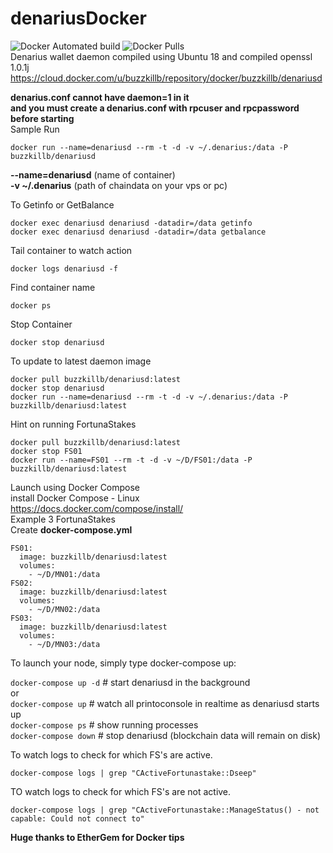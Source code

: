 # denariusDocker
![Docker Automated build](https://img.shields.io/docker/automated/buzzkillb/denariusd.svg) ![Docker Pulls](https://img.shields.io/docker/pulls/buzzkillb/denariusd.svg)  
Denarius wallet daemon compiled using Ubuntu 18 and compiled openssl 1.0.1j  
https://cloud.docker.com/u/buzzkillb/repository/docker/buzzkillb/denariusd

**denarius.conf cannot have daemon=1 in it  
and you must create a denarius.conf with rpcuser and rpcpassword before starting**  
Sample Run  
```
docker run --name=denariusd --rm -t -d -v ~/.denarius:/data -P buzzkillb/denariusd
```
**--name=denariusd** (name of container)  
**-v ~/.denarius** (path of chaindata on your vps or pc)  

To Getinfo or GetBalance  
```
docker exec denariusd denariusd -datadir=/data getinfo
docker exec denariusd denariusd -datadir=/data getbalance
```

Tail container to watch action  
```
docker logs denariusd -f
```
Find container name  
```
docker ps
```
Stop Container  
```
docker stop denariusd
```
To update to latest daemon image  
```
docker pull buzzkillb/denariusd:latest
docker stop denariusd
docker run --name=denariusd --rm -t -d -v ~/.denarius:/data -P buzzkillb/denariusd:latest
```
Hint on running FortunaStakes  
```
docker pull buzzkillb/denariusd:latest
docker stop FS01
docker run --name=FS01 --rm -t -d -v ~/D/FS01:/data -P buzzkillb/denariusd:latest
```
Launch using Docker Compose  
install Docker Compose - Linux  
https://docs.docker.com/compose/install/  
Example 3 FortunaStakes  
Create **docker-compose.yml**  
```
FS01:
  image: buzzkillb/denariusd:latest
  volumes:
    - ~/D/MN01:/data
FS02:
  image: buzzkillb/denariusd:latest
  volumes:
    - ~/D/MN02:/data
FS03:
  image: buzzkillb/denariusd:latest
  volumes:
    - ~/D/MN03:/data
```
To launch your node, simply type docker-compose up:  

`docker-compose up -d`  # start denariusd in the background  
or  
`docker-compose up` # watch all printoconsole in realtime as denariusd starts up  
`docker-compose ps` # show running processes  
`docker-compose down` # stop denariusd (blockchain data will remain on disk)  

To watch logs to check for which FS's are active.  
```
docker-compose logs | grep "CActiveFortunastake::Dseep"
```
TO watch logs to check for which FS's are not active.  
```
docker-compose logs | grep "CActiveFortunastake::ManageStatus() - not capable: Could not connect to"
```

**Huge thanks to EtherGem for Docker tips**
